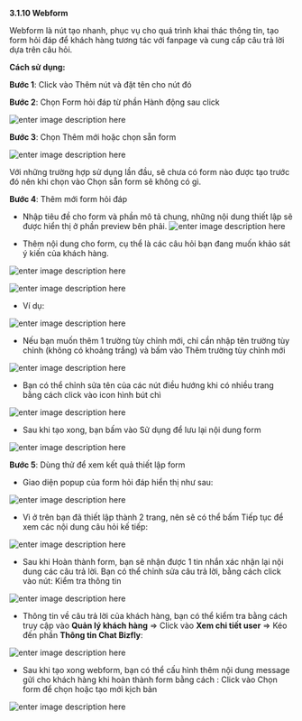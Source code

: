 **3.1.10 Webform** 

Webform là nút tạo nhanh, phục vụ cho quá trình khai thác thông tin, tạo form hỏi đáp để khách hàng tương tác với fanpage và cung cấp câu trả lời dựa trên câu hỏi.

**Cách sử dụng:**

**Bước 1**: Click vào Thêm nút và đặt tên cho nút đó

**Bước 2**: Chọn Form hỏi đáp từ phần Hành động sau click 

![enter image description here](https://static8.muarecdn.com/original/muare/images/2020/06/10/5628713_20.png)

**Bước 3**: Chọn Thêm mới hoặc chọn sẵn form

![enter image description here](https://static8.muarecdn.com/original/muare/images/2020/06/10/5628714_21.png)

Với những trường hợp sử dụng lần đầu, sẽ chưa có form nào được tạo trước đó nên khi chọn vào Chọn sẵn form sẽ không có gì.

**Bước 4**: Thêm mới form hỏi đáp

- Nhập tiêu đề cho form và phần mô tả chung, những nội dung thiết lập sẽ được hiển thị ở phần preview bên phải.
![enter image description here](https://static8.muarecdn.com/original/muare/images/2020/06/10/5628727_22.png)

- Thêm nội dung cho form, cụ thể là các câu hỏi bạn đang muốn khảo sát ý kiến của khách hàng.

![enter image description here](https://static8.muarecdn.com/original/muare/images/2020/06/10/5628740_24.png)

![enter image description here](https://static8.muarecdn.com/original/muare/images/2020/06/11/5629935_25.png)

- Ví dụ:

![enter image description here](https://static8.muarecdn.com/original/muare/images/2020/06/11/5629942_26.png)

- Nếu bạn muốn thêm 1 trường tùy chỉnh mới, chỉ cần nhập tên trường tùy chỉnh (không có khoảng trắng) và bấm vào Thêm trường tùy chỉnh mới

![enter image description here](https://static8.muarecdn.com/original/muare/images/2020/06/11/5629950_27.png)

- Bạn có thể chỉnh sửa tên của các nút điều hướng khi có nhiều trang bằng cách click vào icon hình bút chì 

![enter image description here](https://static8.muarecdn.com/original/muare/images/2020/06/11/5630020_28.png)

- Sau khi tạo xong, bạn bấm vào Sử dụng để lưu lại nội dung form 

![enter image description here](https://static8.muarecdn.com/original/muare/images/2020/06/11/5630024_29.png)

**Bước 5**: Dùng thử để xem kết quả thiết lập form

- Giao diện popup của form hỏi đáp hiển thị như sau:

![enter image description here](https://static8.muarecdn.com/original/muare/images/2020/06/11/5630125_30.png)

- Vì ở trên bạn đã thiết lập thành 2 trang, nên sẽ có thể bấm Tiếp tục để xem các nội dung câu hỏi kế tiếp:

![enter image description here](https://static8.muarecdn.com/original/muare/images/2020/06/11/5630128_31.png)

- Sau khi Hoàn thành form, bạn sẽ nhận được 1 tin nhắn xác nhận lại nội dung các câu trả lời. Bạn có thể chỉnh sửa câu trả lời, bằng cách click vào nút: Kiểm tra thông tin 

![enter image description here](https://static8.muarecdn.com/original/muare/images/2020/06/11/5630129_32.png)

- Thông tin về câu trả lời của khách hàng, bạn có thể kiểm tra bằng cách truy cập vào **Quản lý khách hàng** => Click vào **Xem chi tiết user** => Kéo đến phần **Thông tin Chat Bizfly**:

![enter image description here](https://static8.muarecdn.com/original/muare/images/2020/06/11/5630134_34.png)

- Sau khi tạo xong webform, bạn có thể cấu hình thêm nội dung message gửi cho khách hàng khi hoàn thành form bằng cách : Click vào Chọn form để chọn hoặc tạo mới kịch bản

![enter image description here](https://static8.muarecdn.com/original/muare/images/2021/06/21/5991722_cccc.jpg)
